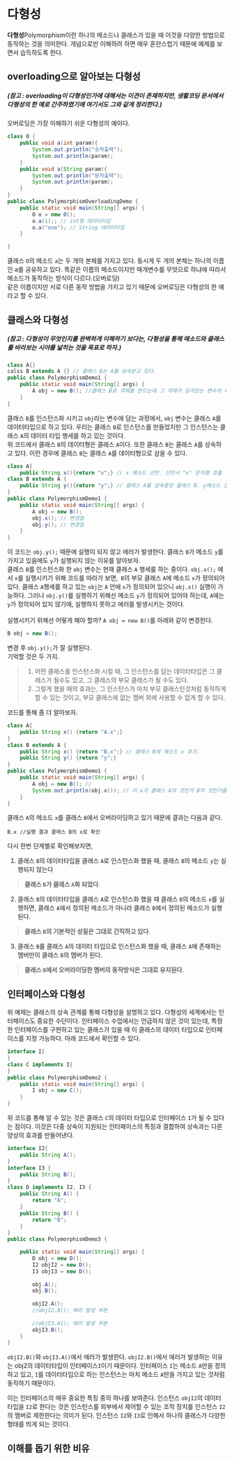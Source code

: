 # 다형성
**다형성**Polymorphism이란 하나의 메소드나 클래스가 있을 때 이것을 다양한 방법으로 동작하는 것을 의미한다.
개념으로만 이해하려 하면 매우 혼란스럽기 때문에 예제를 보면서 습득하도록 한다.

## overloading으로 알아보는 다형성
##### (참고 : overloading이 다형성인가에 대해서는 이견이 존재하지만, 생활코딩 문서에서 다형성의 한 예로 간주하였기에 여기서도 그와 같게 정리한다.)<br>
오버로딩은 가장 이해하기 쉬운 다형성의 예이다.
```java
class O {
	public void a(int param){
        System.out.println("숫자출력");
        System.out.println(param);
    }
    public void a(String param){
        System.out.println("문자출력");
        System.out.println(param);
    }
}
public class PolymorphismOverloadingDemo {
	public static void main(String[] args) {
		O o = new O();
		o.a(1);; // int형 데이터타입
		o.a("one"); // String 데이터타입
	}

}
```
클래스 `O`의 메소드 `a`는 두 개의 본체를 가지고 있다. 동시게 두 개의 본체는 하나의 이름인 a를 공유하고 있다. 
똑같은 이름의 메소드이지만 매개변수를 무엇으로 하냐에 따라서 메소드가 동작하는 방식이 다르다.(오버로딩)<br>
같은 이름이지만 서로 다른 동작 방법을 가지고 있기 때문에 오버로딩은 다형성의 한 예라고 할 수 있다. 

## 클래스와 다형성
##### (참고 : 다형성이 무엇인지를 완벽하게 이해하기 보다는, 다형성을 통해 메소드와 클래스를 바라보는 시야를 넓히는 것을 목표로 하자.)
```java
class A{}
calss B extends A {} // 클래스 B는 A를 상속받고 있다.
public class PolymorphismDemo1 {
    public static void main(String[] args) {
        A obj = new B(); //클래스 B로 객체를 만드는데 그 객체가 담겨있는 변수의 데이터 타입이 A이다.
    }
}
```
클래스 `B`를 인스턴스화 시키고 `obj`라는 변수에 담는 과정에서, `obj` 변수는 클래스 `A`를 데이터타입으로 하고 있다.
우리는 클래스 `B`로 인스턴스를 만들었지만 그 인스턴스는 클래스 `A`의 데이터 타입 행세를 하고 있는 것이다. <br>
위 코드에서 클래스 `B`의 데이터형은 클래스 `A`이다. 또한 클래스 `B`는 클래스 `A`를 상속하고 있다.
이런 경우에 클래스 `B`는 클래스 `A`를 데이터형으로 삼을 수 있다. 
```java
class A{
    public String x(){return "x";} // x 메소드 선언. 선언시 "x" 문자열 호출
class B extends A {
    public String y(){return "y";} // 클래스 A를 상속중인 클래스 B. y메소드 선언. 선언시 "y"문자열 호출
}
public class PolymorphismDemo1 {
    public static void main(String[] args) {
        A obj = new B();
        obj.x(); // 변경점
        obj.y(); // 변경점
    }
}
```
이 코드는 `obj.y();` 때문에 실행이 되지 않고 에러가 발생한다. 클래스 `B`가 메소드 `y`를 가지고 있음에도 `y`가 실행되지 않는 이유를 알아보자.<br> 
클래스 `B`를 인스턴스화 한 `obj` 변수는 현재 클래스 `A` 행세를 하는 중이다. 
`obj.x();` 에서 `x`를 실행시키기 위해 코드를 따라가 보면,` B`의 부모 클래스 `A`에 메소드 `x`가 정의되어 있다.
클래스 `A`행세를 하고 있는 `obj`는 `A` 안에 `x`가 정의되어 있으니 `obj.x()` 실행이 가능하다.
그러나 `obj.y()`를 실행하기 위해선 메소드 `y`가 정의되어 있어야 하는데, `A`에는 `y`가 정의되어 있지 않기에, 실행하지 못하고 에러를 발생시키는 것이다.<br><br>
실행시키기 위해선 어떻게 해야 할까? `A obj = new B()`를 아래와 같이 변경한다.
```java
B obj = new B();
```
변경 후 `obj.y();`가 잘 실행된다. 
<br>
기억할 것은 두 가지.<br>
>1. 어떤 클래스를 인스턴스화 시킬 때, 그 인스턴스를 담는 데이터타입은 그 클래스가 될수도 있고, 그 클래스의 부모 클래스가 될 수도 있다.
>2. 그렇게 했을 때의 효과는, 그 인스턴스가 마치 부모 클래스인것처럼 동작하게 할 수 있는 것이고,
부모 클래스에 없는 멤버 외에 사용할 수 없게 할 수 있다.<br>

코드를 통해 좀 더 알아보자.
```java
class A{
    public String x() {return "A.x";} 
}
class B extends A {
    public String x() {return "B.x";} // 클래스 B에 메소드 x 추가.
    public String y() {return "y";}
}
public class PolymorphismDemo1 {
    public static void main(String[] args) {
        A obj = new B(); // 
        System.out.println(obj.x()); // 이 x가 클래스 A의 것인가 B의 것인가를 확인하기 위해 출력
    }
}
```
클래스 `A`의 메소드 `x`를 클래스 `B`에서 오버라이딩하고 있기 때문에 결과는 다음과 같다.
```
B.x //실행 결과 클래스 B의 x로 확인
```
다시 한번 단계별로 확인해보자면,<br>
1. 클래스 `B`의 데이터타입을 클래스 `A`로 인스턴스화 했을 때, 클래스 `B`의 메소드 `y`는 실행되지 않는다 
> **클래스 `B`가 클래스 `A`화 되었다**.
2. 클래스 `B`의 데이터타입을 클래스 `A`로 인스턴스화 했을 때 클래스 `B`의 메소드 `x`를 실행하면, 클래스 `A`에서 정의된 메소드가 아니라 클래스 `B`에서 정의된 메소드가 실행된다. 
> **클래스 `B`의 기본적인 성질은 그대로 간직하고 있다**.
3. 클래스 `B`를 클래스 `A`의 데이터 타입으로 인스턴스화 했을 때, 클래스 `A`에 존재하는 멤버만이 클래스 `B`의 멤버가 된다.
> **클래스 `B`에서 오버라이딩한 멤버의 동작방식은 그대로 유지된다**.

## 인터페이스와 다형성
위 예제는 클래스의 상속 관계를 통해 다형성을 설명하고 있다.
다형성의 세계에서는 인터페이스도 중요한 수단이다. 인터페이스 수업에서는 언급하지 않은 것이 있는데,
특정한 인터페이스를 구현하고 있는 클래스가 있을 때 이 클래스의 데이터 타입으로 인터페이스를 지정 가능하다.
아래 코드에서 확인할 수 있다.
```java
interface I{
}
class C implements I{
}
public class PolymorphismDemo2 {
	public static void main(String[] args) {
		I obj = new C();
	}
}
```
위 코드를 통해 알 수 있는 것은 클래스 `C`의 데이터 타입으로 인터페이스 `I`가 될 수 있다는 점이다.
이것은 다중 상속이 지원되는 인터페이스의 특징과 결합하여 상속과는 다른 양상의 효과를 만들어낸다.
```java
interface I2{
	public String A();
}
interface I3 {
	public String B();
}
class D implements I2, I3 {
	public String A() {
		return "A";
	}
	public String B() {
		return "B";
	}
}
public class PolymorphismDemo3 {

	public static void main(String[] args) {
		D obj = new D();
		I2 objI2 = new D();
		I3 objI3 = new D();
		
		obj.A();
		obj.B();
		
		objI2.A();
		//objI2.B(); 에러 발생 부분
		
		//objI3.A(); 에러 발생 부분
		objI3.B();
	}
}
```
`objI2.B()`와 `objI3.A()`에서 에러가 발생한다. 
`objI2.B()`에서 에러가 발생하는 이유는 obj2의 데이터타입이 인터페이스`I`이기 때문이다.
인터페이스 `I`는 메소드 `A`만을 정의하고 있고, `I`를 데이터타입으로 하는 인스턴스는
마치 메소드 `A`만을 가지고 있는 것처럼 동작하기 때문이다.

이는 인터페이스의 매우 중요한 특징 중의 하나를 보여준다. 
인스턴스 `objI2`의 데이터 타입을 `I2`로 한다는 것은 인스턴스를 외부에서 제어할 수 있는 조작 장치를
인스턴스 `I2`의 멤버로 제한한다는 의미가 된다.
인스턴스 `I2`와 `I3`로 인해서 하나의 클래스가 다양한 형태를 띄게 되는 것이다.

## 이해를 돕기 위한 비유
